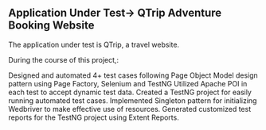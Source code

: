 ## Application Under Test-> QTrip Adventure Booking Website
The application under test is QTrip, a travel website.

During the course of this project,:

Designed and automated 4+ test cases following Page Object Model design pattern using Page Factory, Selenium and TestNG
Utilized Apache POI in each test to accept dynamic test data.
Created a TestNG project for easily running automated test cases.
Implemented Singleton pattern for initializing Wedbriver to make effective use of resources.
Generated customized test reports for the TestNG project using Extent Reports.
